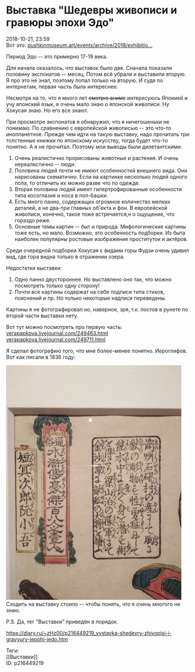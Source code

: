Выставка "Шедевры живописи и гравюры эпохи Эдо"
================================================

   
 2018-10-21, 23:59   
  Вот это:  [pushkinmuseum.art/events/archive/2018/exhibitio...](https://pushkinmuseum.art/events/archive/2018/exhibitions/edo/index.php?lang=ru)    
   
 Период Эдо -- это примерно 17-19 века.   
   
 Для начала оказалось, что выставок было две. Сначала показали половину экспонатов -- месяц. Потом всё убрали и выставили вторую. Я про это не знал, поэтому попал только на вторую. И судя по интернетам, первая часть была интереснее.   
   
 Несмотря на то, что я много лет  ~~смотрю аниме~~  интересуюсь Японией и учу японский язык, я очень мало знаю о японской живописи. Ну Хокусая знаю. Но его все знают.   
   
 При просмотре экспонатов я обнаружил, что я ничегошеньки не понимаю. По сравнению с европейской живописью -- это что-то инопланетное. Прежде чем идти на такую выставку, надо прочитать три толстенные книжки по японскому искусству, тогда будет что-то понятно. А я не прочитал. Поэтому мои выводы были дилетантскими:   
   
 1. Очень реалистично прорисованы животные и растения. И очень нереалистично -- люди.   
 2. Половина людей почти не имеют особенностей внешнего вида. Они нарисованы схематично. Если на картинке несколько людей одного пола, то отличить их можно разве что по одежде.   
 3. Вторая половина людей имеет гипертрофированные особенности типа косоглазия и носа в пол-башки.   
 4. Есть много панно, содержащих огромное количество мелких деталей, а не два-три главных об'екта и фон. В европейской живописи, конечно, такое тоже встречается,н о ощущение, что гораздо реже.   
 5. Основные темы картин -- быт и природа. Мифологические картины тоже есть, но мало. Возможно, это особенность подборки. Из быта наиболее популярны ростовые изображения проституток и актёров.   
   
 Среди очередной подборки Хокусая с видами горы Фудзи очень удивил вид, где гора видна только в отражении озера.   
   
 Недостатки выставки:   
   
 1. Одно панно двустороннее. Но выставлено оно так, что можно посмотреть только одну сторону!   
 2. Почти все картины содержат на себе подписи типа стихов, пояснений и пр. Но только некоторые надписи переведены.   
   
 Картины я не фотографировал но, наверное, зря, т.к. постов в рунете по второй части выставки нету.   
   
 Вот тут можно посмотреть про первую часть:   
  [verapapkova.livejournal.com/249463.html](https://verapapkova.livejournal.com/249463.html)    
  [verapapkova.livejournal.com/249711.html](https://verapapkova.livejournal.com/249711.html)    
   
 Я сделал фотографию того, что мне более-менее понятно. Иероглифов. Вот как писали в 1836 году:   
   
   [![](pics/E7oNpPZl.jpg)](https://i.imgur.com/E7oNpPZ.jpg)     
 Сходить на выставку стоило -- чтобы понять, что я очень многого не знаю.   
   
 P.S. Да, тег "Выставки" приведён в порядок.   
    
 <https://diary.ru/~zHz00/p216449219_vystavka-shedevry-zhivopisi-i-gravyury-jepohi-jedo.htm>   
   
 Теги:   
 [[Выставки]]   
 ID: p216449219